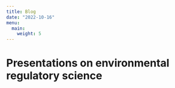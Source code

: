 ```yaml
---
title: Blog
date: "2022-10-16"
menu:
  main:
    weight: 5
---
```


# Presentations on environmental regulatory science
